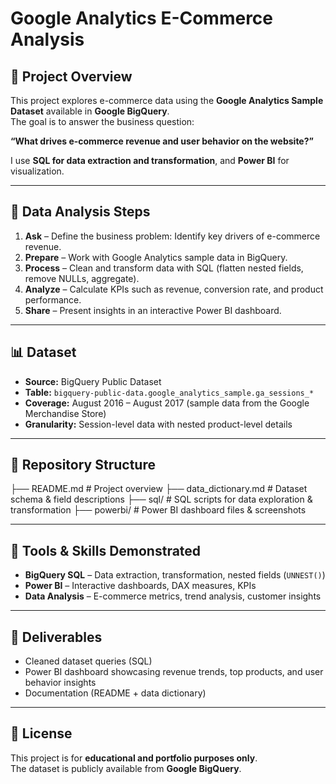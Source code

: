 # Google Analytics E-Commerce Analysis

## 📌 Project Overview
This project explores e-commerce data using the **Google Analytics Sample Dataset** available in **Google BigQuery**.  
The goal is to answer the business question:

**“What drives e-commerce revenue and user behavior on the website?”**

I use **SQL for data extraction and transformation**, and **Power BI** for visualization.

---

## 🔄 Data Analysis Steps
1. **Ask** – Define the business problem: Identify key drivers of e-commerce revenue.  
2. **Prepare** – Work with Google Analytics sample data in BigQuery.  
3. **Process** – Clean and transform data with SQL (flatten nested fields, remove NULLs, aggregate).  
4. **Analyze** – Calculate KPIs such as revenue, conversion rate, and product performance.  
5. **Share** – Present insights in an interactive Power BI dashboard.  

---

## 📊 Dataset
- **Source:** BigQuery Public Dataset  
- **Table:** `bigquery-public-data.google_analytics_sample.ga_sessions_*`  
- **Coverage:** August 2016 – August 2017 (sample data from the Google Merchandise Store)  
- **Granularity:** Session-level data with nested product-level details  

---

## 📁 Repository Structure
├── README.md # Project overview
├── data_dictionary.md # Dataset schema & field descriptions
├── sql/ # SQL scripts for data exploration & transformation
├── powerbi/ # Power BI dashboard files & screenshots


---

## 🚀 Tools & Skills Demonstrated
- **BigQuery SQL** – Data extraction, transformation, nested fields (`UNNEST()`)  
- **Power BI** – Interactive dashboards, DAX measures, KPIs  
- **Data Analysis** – E-commerce metrics, trend analysis, customer insights  

---

## 📌 Deliverables
- Cleaned dataset queries (SQL)  
- Power BI dashboard showcasing revenue trends, top products, and user behavior insights  
- Documentation (README + data dictionary)  

---

## 📜 License
This project is for **educational and portfolio purposes only**.  
The dataset is publicly available from **Google BigQuery**.  
